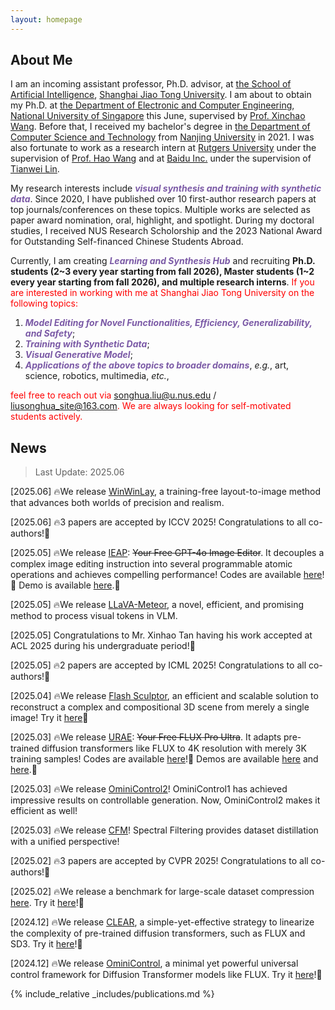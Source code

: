```yaml
---
layout: homepage
---
```


## About Me

I am an incoming assistant professor, Ph.D. advisor, at [the School of Artificial Intelligence](https://soai.sjtu.edu.cn), [Shanghai Jiao Tong University](https://www.sjtu.edu.cn). I am about to obtain my Ph.D. at [the Department of Electronic and Computer Engineering](https://cde.nus.edu.sg/ece/), [National University of Singapore](https://nus.edu.sg/) this June, supervised by [Prof. Xinchao Wang](https://sites.google.com/site/sitexinchaowang/). Before that, I received my bachelor's degree in [the Department of Computer Science and Technology](https://cs.nju.edu.cn/) from [Nanjing University](https://www.nju.edu.cn/) in 2021. I was also fortunate to work as a research intern at [Rutgers University](http://www.rutgers.edu/) under the supervision of [Prof. Hao Wang](http://www.wanghao.in/) and at [Baidu Inc.](http://research.baidu.com/) under the supervision of [Tianwei Lin](https://wzmsltw.github.io/).

My research interests include <b><i style="color:#7b5aa6">visual synthesis and training with synthetic data</i></b>. Since 2020, I have published over 10 first-author research papers at top journals/conferences on these topics. Multiple works are selected as paper award nomination, oral, highlight, and spotlight. During my doctoral studies, I received NUS Research Scholorship and the 2023 National Award for Outstanding Self-financed Chinese Students Abroad.

Currently, I am creating <b><i style="color:#7b5aa6">Learning and Synthesis Hub</i></b> and recruiting **Ph.D. students (2~3 every year starting from fall 2026), Master students (1~2 every year starting from fall 2026), and multiple research interns**. <span style="color: red;">If you are interested in working with me at Shanghai Jiao Tong University on the following topics:</span>

1. <b><i style="color:#7b5aa6">Model Editing for Novel Functionalities, Efficiency, Generalizability, and Safety</i></b>;
2. <b><i style="color:#7b5aa6">Training with Synthetic Data</i></b>;
3. <b><i style="color:#7b5aa6">Visual Generative Model</i></b>;
4. <b><i style="color:#7b5aa6">Applications of the above topics to broader domains</i></b>, *e.g.*, art, science, robotics, multimedia, *etc.*,

<span style="color: red;">feel free to reach out via</span> songhua.liu@u.nus.edu / liusonghua_site@163.com<span style="color: red;">. We are always looking for self-motivated students actively.</span>

## News

> Last Update: 2025.06

[2025.06] 🔥We release [WinWinLay](https://arxiv.org/abs/2506.15563), a training-free layout-to-image method that advances both worlds of precision and realism.

[2025.06] 🔥3 papers are accepted by ICCV 2025! Congratulations to all co-authors!🎉

[2025.05] 🔥We release [IEAP](https://arxiv.org/abs/2506.04158): ~~Your Free GPT-4o Image Editor~~. It decouples a complex image editing instruction into several programmable atomic operations and achieves compelling performance! Codes are available [here](https://github.com/YujiaHu1109/IEAP)!🚀 Demo is available [here](https://huggingface.co/spaces/Cicici1109/IEAP).🤗 

[2025.05] 🔥We release [LLaVA-Meteor](https://arxiv.org/abs/2505.11945), a novel, efficient, and promising method to process visual tokens in VLM.

[2025.05] Congratulations to Mr. Xinhao Tan having his work accepted at ACL 2025 during his undergraduate period!🎉

[2025.05] 🔥2 papers are accepted by ICML 2025! Congratulations to all co-authors!🎉

[2025.04] 🔥We release [Flash Sculptor](https://arxiv.org/abs/2504.06178), an efficient and scalable solution to reconstruct a complex and compositional 3D scene from merely a single image! Try it [here](https://github.com/YujiaHu1109/Flash-Sculptor)🚀

[2025.03] 🔥We release [URAE](https://arxiv.org/abs/2503.16322): ~~Your Free FLUX Pro Ultra~~. It adapts pre-trained diffusion transformers like FLUX to 4K resolution with merely 3K training samples! Codes are available [here](https://github.com/Huage001/URAE)!🚀 Demos are available [here](https://huggingface.co/spaces/Yuanshi/URAE) and [here](https://huggingface.co/spaces/Yuanshi/URAE_dev).🤗 

[2025.03] 🔥We release [OminiControl2](https://arxiv.org/abs/2503.08280)! OminiControl1 has achieved impressive results on controllable generation. Now, OminiControl2 makes it efficient as well!

[2025.03] 🔥We release [CFM](https://www.arxiv.org/abs/2503.01212)! Spectral Filtering provides dataset distillation with a unified perspective!

[2025.02] 🔥3 papers are accepted by CVPR 2025! Congratulations to all co-authors!🎉

[2025.02] 🔥We release a benchmark for large-scale dataset compression [here](https://arxiv.org/abs/2502.06434). Try it [here](https://github.com/ArmandXiao/Rethinking-Dataset-Compression)!🚀

[2024.12] 🔥We release [CLEAR](https://arxiv.org/abs/2412.16112), a simple-yet-effective strategy to linearize the complexity of pre-trained diffusion transformers, such as FLUX and SD3. Try it [here](https://github.com/Huage001/CLEAR)!🚀

[2024.12] 🔥We release [OminiControl](https://arxiv.org/abs/2411.15098), a minimal yet powerful universal control framework for Diffusion Transformer models like FLUX. Try it [here](https://github.com/Yuanshi9815/OminiControl)!🚀

{% include_relative _includes/publications.md %}
